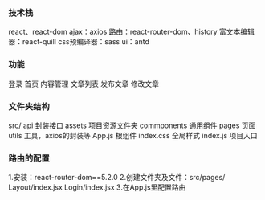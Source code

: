 ### 技术栈
react、react-dom
ajax：axios
路由：react-router-dom、history
富文本编辑器：react-quill
css预编译器：sass
ui：antd

### 功能
登录
首页
内容管理
    文章列表
    发布文章
    修改文章


### 文件夹结构
src/
    api                          封装接口
    assets                       项目资源文件夹
    commponents                  通用组件
    pages                        页面
    utils                        工具，axios的封装等
    App.js                       根组件
    index.css                    全局样式
    index.js                     项目入口



### 路由的配置
1.安装：react-router-dom==5.2.0
2.创建文件夹及文件：src/pages/
                            Layout/index.jsx
                            Login/index.jsx
3.在App.js里配置路由